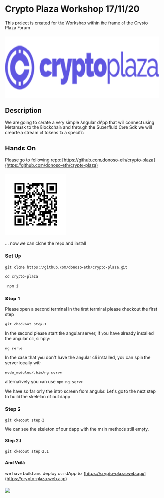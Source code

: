 # Crypto Plaza Workshop 17/11/20

This project is created for the Workshop within the frame of the Crypto Plaza Forum
<h4 style="width:100%"><img align="center" height="200" src="src/assets/images/crypto_plaza.png"></h4>

## Description

We are going to cerate a very simple Angular dApp  that will connect using Metamask to the Blockchain and through the Superfluid Core Sdk we will crearte a stream of tokens to a specific 


## Hands On

Please go to following repo:
[https://github.com/donoso-eth/crypto-plaza](https://github.com/donoso-eth/crypto-plaza)

<h4><img align="center" height="200" src="src/assets/images/chart.png"></h4>

... now we can clone the repo and install

### Set Up

```git clone https://github.com/donoso-eth/crypto-plaza.git```

```cd crypto-plaza```

``` npm i```

### Step 1

Please open a second terminal
In the first terminal please checkout the first step

```git checkout step-1```

In the second please start the angular server, if you have already installed the angular cli, simply:

```ng serve```

In the case that you don't have the angular cli installed, you can spin the server locally with

```node_modules/.bin/ng serve```

alternatively you can use ```npx ng serve```

We have so far only the intro screen from angular. Let's go to the next step to build the skeleton of out dapp

### Step 2

```git ckecout step-2```

We can see the skeleton of our dapp with the main methods still empty.

#### Step 2.1

```git ckecout step-2.1```

#### And Voilà

we have build and deploy our dApp to: [https://crypto-plaza.web.app](https://crypto-plaza.web.app)
<h4 style="width:100%"><img align="center" height="200" src="src/assets/images/web.png"></h4>




